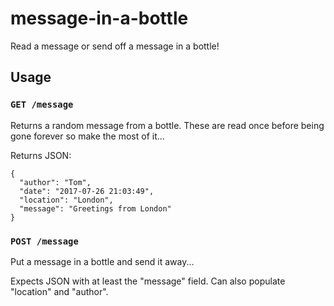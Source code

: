 # message-in-a-bottle
Read a message or send off a message in a bottle!

## Usage

### `GET /message`
Returns a random message from a bottle. These are read once before being gone forever so make the most of it...

Returns JSON:
```
{
  "author": "Tom", 
  "date": "2017-07-26 21:03:49", 
  "location": "London", 
  "message": "Greetings from London"
}
```

### `POST /message`
Put a message in a bottle and send it away...

Expects JSON with at least the "message" field. Can also populate "location" and "author".
